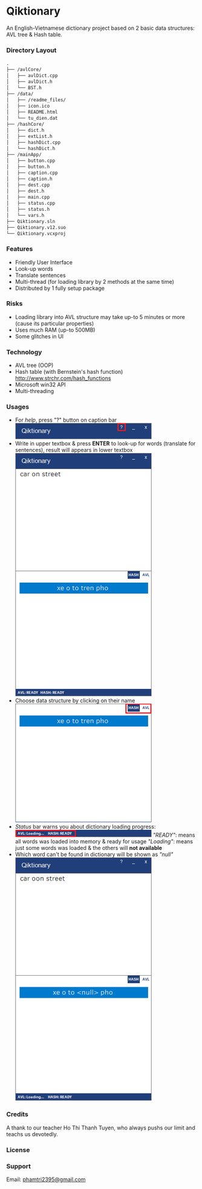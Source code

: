 # Qiktionary
An English-Vietnamese dictionary project based on 2 basic data structures: AVL tree & Hash table.

### Directory Layout
```
.
├── /avlCore/
│   ├── avlDict.cpp
│   ├── avlDict.h
│   └── BST.h
├── /data/
│   ├── /readme_files/
│   ├── icon.ico
│   ├── README.html
│   └── tu_dien.dat
├── /hashCore/
│   ├── dict.h
│   ├── extList.h
│   ├── hashDict.cpp
│   └── hashDict.h
├── /mainApp/
│   ├── button.cpp
│   ├── button.h
│   ├── caption.cpp
│   ├── caption.h
│   ├── dest.cpp
│   ├── dest.h
│   ├── main.cpp
│   ├── status.cpp
│   ├── status.h
│   └── vars.h
├── Qiktionary.sln
├── Qiktionary.v12.suo
└── Qiktionary.vcxproj
```

### Features
+ Friendly User Interface
+ Look-up words
+ Translate sentences
+ Multi-thread (for loading library by 2 methods at the same time)
+ Distributed by 1 fully setup package

### Risks
+ Loading library into AVL structure may take up-to 5 minutes or more (cause its particular properties)
+ Uses much RAM (up-to 500MB)
+ Some glitches in UI

### Technology
+ AVL tree (OOP)
+ Hash table (with Bernstein's hash function)
  http://www.strchr.com/hash_functions
+ Microsoft win32 API
+ Multi-threading

### Usages
+ For _help_, press "?" button on caption bar
  ![alt text](https://raw.githubusercontent.com/phamtri2395/Qiktionary/master/readme_files/help_button.png "Help button")
+ Write in upper textbox & press **ENTER** to look-up for words (translate for sentences), result will appears in lower textbox
  ![alt-text](https://raw.githubusercontent.com/phamtri2395/Qiktionary/master/readme_files/translate.png "Translate")
+ Choose data structure by clicking on their name
  ![alt-text](https://raw.githubusercontent.com/phamtri2395/Qiktionary/master/readme_files/algorithm.png "Change algorithm")
+ _Status_ bar warns you about dictionary loading progress:
  ![alt-text](https://raw.githubusercontent.com/phamtri2395/Qiktionary/master/readme_files/status.png "Status bar")
  _"READY"_:   means all words was loaded into memory & ready for usage
  _"Loading"_: means just some words was loaded & the others will **not available**
+ Which word can't be found in dictionary will be shown as _"null"_
  ![alt-text](https://raw.githubusercontent.com/phamtri2395/Qiktionary/master/readme_files/null.png "If can't find word")

### Credits
A thank to our teacher Ho Thi Thanh Tuyen, who always pushs our limit and teachs us devotedly.

### License

### Support
Email: phamtri2395@gmail.com
